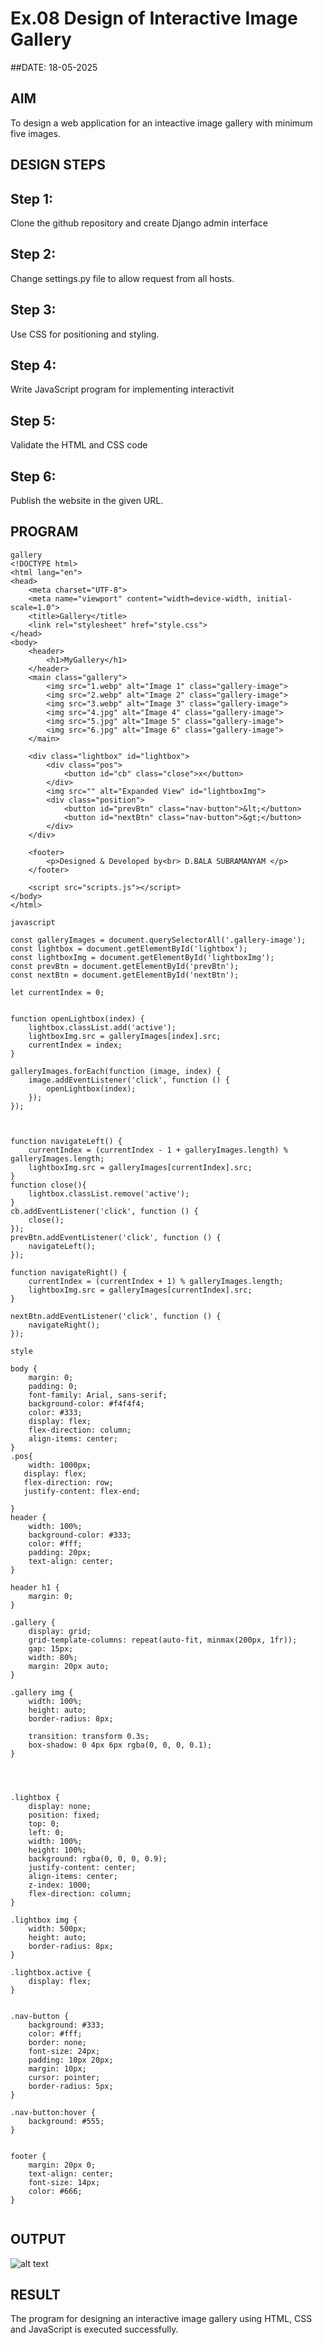 # Ex.08 Design of Interactive Image Gallery
##DATE: 18-05-2025
## AIM
  To design a web application for an inteactive image gallery with minimum five images.

## DESIGN STEPS

## Step 1:

Clone the github repository and create Django admin interface

## Step 2:

Change settings.py file to allow request from all hosts.

## Step 3:

Use CSS for positioning and styling.

## Step 4:

Write JavaScript program for implementing interactivit

## Step 5:

Validate the HTML and CSS code

## Step 6:

Publish the website in the given URL.

## PROGRAM
```
gallery
<!DOCTYPE html>
<html lang="en">
<head>
    <meta charset="UTF-8">
    <meta name="viewport" content="width=device-width, initial-scale=1.0">
    <title>Gallery</title>
    <link rel="stylesheet" href="style.css">
</head>
<body>
    <header>
        <h1>MyGallery</h1>
    </header>
    <main class="gallery">
        <img src="1.webp" alt="Image 1" class="gallery-image">
        <img src="2.webp" alt="Image 2" class="gallery-image">
        <img src="3.webp" alt="Image 3" class="gallery-image">
        <img src="4.jpg" alt="Image 4" class="gallery-image">
        <img src="5.jpg" alt="Image 5" class="gallery-image">
        <img src="6.jpg" alt="Image 6" class="gallery-image">
    </main>

    <div class="lightbox" id="lightbox">
        <div class="pos">
            <button id="cb" class="close">x</button>
        </div>
        <img src="" alt="Expanded View" id="lightboxImg">
        <div class="position">
            <button id="prevBtn" class="nav-button">&lt;</button>
            <button id="nextBtn" class="nav-button">&gt;</button>
        </div>
    </div>

    <footer>
        <p>Designed & Developed by<br> D.BALA SUBRAMANYAM </p>
    </footer>

    <script src="scripts.js"></script>
</body>
</html>

javascript 

const galleryImages = document.querySelectorAll('.gallery-image');
const lightbox = document.getElementById('lightbox');
const lightboxImg = document.getElementById('lightboxImg');
const prevBtn = document.getElementById('prevBtn');
const nextBtn = document.getElementById('nextBtn');

let currentIndex = 0;


function openLightbox(index) {
    lightbox.classList.add('active');
    lightboxImg.src = galleryImages[index].src;
    currentIndex = index;
}

galleryImages.forEach(function (image, index) {
    image.addEventListener('click', function () {
        openLightbox(index);
    });
});



function navigateLeft() {
    currentIndex = (currentIndex - 1 + galleryImages.length) % galleryImages.length;
    lightboxImg.src = galleryImages[currentIndex].src;
}
function close(){
    lightbox.classList.remove('active');
}
cb.addEventListener('click', function () {
    close();
});
prevBtn.addEventListener('click', function () {
    navigateLeft();
});

function navigateRight() {
    currentIndex = (currentIndex + 1) % galleryImages.length;
    lightboxImg.src = galleryImages[currentIndex].src;
}

nextBtn.addEventListener('click', function () {
    navigateRight();
});

style

body {
    margin: 0;
    padding: 0;
    font-family: Arial, sans-serif;
    background-color: #f4f4f4;
    color: #333;
    display: flex;
    flex-direction: column;
    align-items: center;
}
.pos{
    width: 1000px;
   display: flex;
   flex-direction: row;
   justify-content: flex-end;

}
header {
    width: 100%;
    background-color: #333;
    color: #fff;
    padding: 20px;
    text-align: center;
}

header h1 {
    margin: 0;
}

.gallery {
    display: grid;
    grid-template-columns: repeat(auto-fit, minmax(200px, 1fr));
    gap: 15px;
    width: 80%;
    margin: 20px auto;
}

.gallery img {
    width: 100%;
    height: auto;
    border-radius: 8px;
    
    transition: transform 0.3s;
    box-shadow: 0 4px 6px rgba(0, 0, 0, 0.1);
}




.lightbox {
    display: none;
    position: fixed;
    top: 0;
    left: 0;
    width: 100%;
    height: 100%;
    background: rgba(0, 0, 0, 0.9);
    justify-content: center;
    align-items: center;
    z-index: 1000;
    flex-direction: column;
}

.lightbox img {
    width: 500px;
    height: auto;
    border-radius: 8px;
}

.lightbox.active {
    display: flex;
}


.nav-button {
    background: #333;
    color: #fff;
    border: none;
    font-size: 24px;
    padding: 10px 20px;
    margin: 10px;
    cursor: pointer;
    border-radius: 5px;
}

.nav-button:hover {
    background: #555;
}


footer {
    margin: 20px 0;
    text-align: center;
    font-size: 14px;
    color: #666;
}


```

## OUTPUT
![alt text](<Screenshot 2025-05-18 233115.png>)

## RESULT
  The program for designing an interactive image gallery using HTML, CSS and JavaScript is executed successfully.
